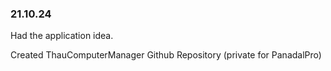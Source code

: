 ### 21.10.24

Had the application idea.

Created ThauComputerManager Github Repository (private for PanadalPro)
